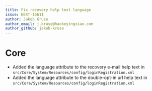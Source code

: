 ```yaml
---
title: Fix recovery help text language
issue: NEXT-16611
author: Jakob Kruse
author_email: j.kruse@haokeyingxiao.com 
author_github: jakob-kruse
---
```

# Core
* Added the language attribute to the recovery e-mail help text in `src/Core/System/Resources/config/loginRegistration.xml`
* Added the language attribute to the double-opt-in url help text in `src/Core/System/Resources/config/loginRegistration.xml`

